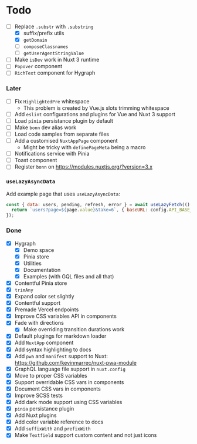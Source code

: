 # Todo

- [ ] Replace `.substr` with `.substring`
  - [x] suffix/prefix utils
  - [x] `getDomain`
  - [ ] `composeClassnames`
  - [ ] `getUserAgentStringValue`
- [ ] Make `isDev` work in Nuxt 3 runtime
- [ ] `Popover` component
- [ ] `RichText` component for Hygraph

### Later

- [ ] Fix `HighlightedPre` whitespace
  - This problem is created by Vue.js slots trimming whitespace
- [ ] Add `eslint` configurations and plugins for Vue and Nuxt 3 support
- [ ] Load `pinia` persistance plugin by default
- [ ] Make `bonn` dev alias work
- [ ] Load code samples from separate files
- [ ] Add a customised `NuxtAppPage` component
  - Might be tricky with `definePageMeta` being a macro
- [ ] Notifications service with Pinia
- [ ] Toast component
- [ ] Register `bonn` on https://modules.nuxtjs.org/?version=3.x

### `useLazyAsyncData`

Add example page that uses `useLazyAsyncData`:

```js
const { data: users, pending, refresh, error } = await useLazyFetch(() => {
  return `users?page=${page.value}&take=6`, { baseURL: config.API_BASE_URL }
});
```

### Done

- [x] Hygraph
  - [x] Demo space
  - [x] Pinia store
  - [x] Utilities
  - [x] Documentation
  - [x] Examples (with GQL files and all that)
- [x] Contentful Pinia store
- [x] `trimAny`
- [x] Expand color set slightly
- [x] Contentful support
- [x] Premade Vercel endpoints
- [x] Improve CSS variables API in components
- [x] Fade with directions
  - [x] Make overriding transition durations work
- [x] Default plugings for markdown loader
- [x] Add `NuxtApp` component
- [x] Add syntax highlighting to docs
- [x] Add `pwa` and `manifest` support to Nuxt: https://github.com/kevinmarrec/nuxt-pwa-module
- [x] GraphQL language file support in `nuxt.config`
- [x] Move to proper CSS variables
- [x] Support overridable CSS vars in components
- [x] Document CSS vars in components
- [x] Improve SCSS tests
- [x] Add dark mode support using CSS variables
- [x] `pinia` persistance plugin
- [x] Add Nuxt plugins
- [x] Add color variable reference to docs
- [x] Add `suffixWith` and `prefixWith`
- [x] Make `Textfield` support custom content and not just icons
